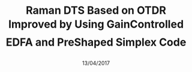 ---
title: "Raman DTS Based on OTDR Improved by Using Gain-Controlled EDFA and Pre-Shaped Simplex Code"
collection: publications
permalink: /publication/13/04/2017-paper-title-number-7
date: 13/04/2017
venue: 'paper'
title: "Raman DTS Based on OTDR Improved by Using Gain&#150;Controlled EDFA and Pre&#150;Shaped Simplex Code"
authors: "J. B. Rosolem, F. R. Bassan, D. E. Freitas, <b>F. C. Salgado</b>"
journal: "IEEE Sens. J."
location: "nan"
volume: "17"
page: "3346"
year: "2017"
doi: "https://doi.org/10.1109/JSEN.2017.2694343"
---